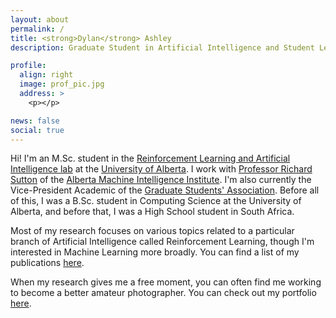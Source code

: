 ```yaml
---
layout: about
permalink: /
title: <strong>Dylan</strong> Ashley
description: Graduate Student in Artificial Intelligence and Student Leader

profile:
  align: right
  image: prof_pic.jpg
  address: >
    <p></p>

news: false
social: true
---
```


Hi! I'm an M.Sc. student in the [Reinforcement Learning and Artificial Intelligence lab](http://rlai.ualberta.ca) at the [University of Alberta](https://www.ualberta.ca/index.html). I work with [Professor Richard Sutton](http://www.incompleteideas.net) of the [Alberta Machine Intelligence Institute](https://www.amii.ca). I'm also currently the Vice-President Academic of the [Graduate Students' Association](https://www.ualberta.ca/graduate-students-association). Before all of this, I was a B.Sc. student in Computing Science at the University of Alberta, and before that, I was a High School student in South Africa.

Most of my research focuses on various topics related to a particular branch of Artificial Intelligence called Reinforcement Learning, though I'm interested in Machine Learning more broadly. You can find a list of my publications [here](research).

When my research gives me a free moment, you can often find me working to become a better amateur photographer. You can check out my portfolio [here](https://adobe.ly/2GorElp).
